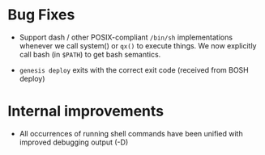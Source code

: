 # Bug Fixes

- Support dash / other POSIX-compliant `/bin/sh` implementations
  whenever we call system() or `qx()` to execute things.  We now
  explicitly call bash (in `$PATH`) to get bash semantics.

- `genesis deploy` exits with the correct exit code (received from BOSH
	deploy)

# Internal improvements

- All occurrences of running shell commands have been unified with improved
  debugging output (-D)
